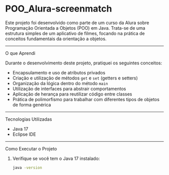 # POO_Alura-screenmatch

Este projeto foi desenvolvido como parte de um curso da Alura sobre Programação Orientada a Objetos (POO) em Java. Trata-se de uma estrutura simples de um aplicativo de filmes, focando na prática de conceitos fundamentais da orientação a objetos.

---

O que Aprendi

Durante o desenvolvimento deste projeto, pratiquei os seguintes conceitos:

- Encapsulamento e uso de atributos privados
- Criação e utilização de métodos `get` e `set` (getters e setters)
- Organização da lógica dentro do método `main`
- Utilização de interfaces para abstrair comportamentos
- Aplicação de herança para reutilizar código entre classes
- Prática de polimorfismo para trabalhar com diferentes tipos de objetos de forma genérica

---

Tecnologias Utilizadas

- Java 17
- Eclipse IDE

---

Como Executar o Projeto

1. Verifique se você tem o Java 17 instalado:
   ```bash
   java -version

